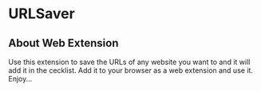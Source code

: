 # URLSaver

## About Web Extension
Use this extension to save the URLs of any website you want to and it will add it in the cecklist.
Add it to your browser as a web extension and use it.
Enjoy...

